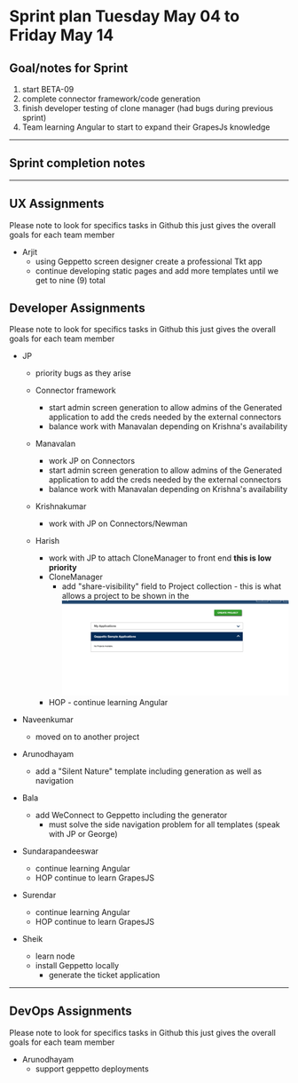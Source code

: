 # Sprint plan Tuesday May 04 to Friday May 14

## Goal/notes for Sprint

1. start BETA-09
2. complete connector framework/code generation
3. finish developer testing of clone manager (had bugs during previous sprint)
4. Team learning Angular to start to expand their GrapesJs knowledge

---

## Sprint completion notes

---

## UX Assignments

Please note to look for specifics tasks in Github this just gives the overall goals for each team member

- Arjit
  - using Geppetto screen designer create a professional Tkt app
  - continue developing static pages and add more templates until we get to nine (9) total

## Developer Assignments

Please note to look for specifics tasks in Github this just gives the overall goals for each team member

- JP
  - priority bugs as they arise
  - Connector framework
    - start admin screen generation to allow admins of the Generated application to add the creds needed by the external connectors
    - balance work with  Manavalan depending on Krishna's availability

  - Manavalan
    - work JP on  Connectors
    - start admin screen generation to allow admins of the Generated application to add the creds needed by the external connectors
    - balance work with  Manavalan depending on Krishna's availability

  - Krishnakumar
    - work with JP on Connectors/Newman

  - Harish
    - work with JP to attach CloneManager to front end **this is low priority**
    - CloneManager
      - add "share-visibility" field to Project collection - this is what allows a project to be shown in the ![sample app section](./sample-shared-section.png "Geppetto Sample Applications Section")
    - HOP - continue learning Angular

- Naveenkumar
  - moved on to another project

- Arunodhayam
  - add a "Silent Nature" template including generation as well as navigation

- Bala
  - add WeConnect to Geppetto including the generator
    - must solve the side navigation problem for all templates (speak with JP or George)

- Sundarapandeeswar
  - continue learning Angular
  - HOP continue to learn GrapesJS

- Surendar
  - continue learning Angular
  - HOP continue to learn  GrapesJS

- Sheik
  - learn node
  - install Geppetto locally
    - generate the ticket application

---

## DevOps Assignments

Please note to look for specifics tasks in Github this just gives the overall goals for each team member

- Arunodhayam
  - support geppetto deployments

